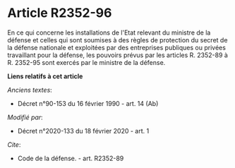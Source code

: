# Article R2352-96

En ce qui concerne les installations de l'Etat relevant du ministre de la défense et celles qui sont  soumises à des règles
de protection du secret de la défense nationale et exploitées par des entreprises publiques ou privées travaillant pour la
défense, les pouvoirs prévus par les articles R. 2352-89 à R. 2352-95 sont exercés par le ministre de la défense.

**Liens relatifs à cet article**

_Anciens textes_:

  - Décret n°90-153 du 16 février 1990 - art. 14 (Ab)

_Modifié par_:

  - Décret n°2020-133 du 18 février 2020 - art. 1

_Cite_:

  - Code de la défense. - art. R2352-89
